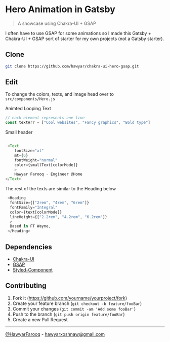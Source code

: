 # Hero Animation in Gatsby
> A showcase using Chakra-UI + GSAP

I often have to use GSAP for some animations so I made this Gatsby + Chakra-UI + GSAP sort of starter for my own projects (not a Gatsby starter).



## Clone

```sh
git clone https://github.com/hawyar/chakra-ui-hero-gsap.git

```


## Edit
To change the colors, texts, and image head over to `src/components/Hero.js`

Animted Looping Text

```js 
// each element represents one line
const textArr = ["Cool websites", "Fancy graphics", "Bold type"]
```


Small header

```js

 <Text
    fontSize="xl"
    mt={6}
    fontWeight="normal"
    color={smallText[colorMode]}
    >
    Hawyar Farooq - Engineer @Home
</Text>
```

The rest of the texts are similar to the Heading below

```js
 <Heading
  fontSize={["2rem", "4rem", "6rem"]}
  fontFamily="Integral"
  color={text[colorMode]}
  lineHeight={["2.2rem", "4.2rem", "6.2rem"]}
  >
  Based in FT Wayne,
 </Heading>
```




## Dependencies
 - [Chakra-UI](https://chakra-ui.com/)
 - [GSAP](https://greensock.com/docs/v3/Installation#npm)
 - [Styled-Component](https://styled-components.com/docs/basics#installation)
  






## Contributing

1. Fork it (<https://github.com/yourname/yourproject/fork>)
2. Create your feature branch (`git checkout -b feature/fooBar`)
3. Commit your changes (`git commit -am 'Add some fooBar'`)
4. Push to the branch (`git push origin feature/fooBar`)
5. Create a new Pull Request

---
[@HawyarFarooq](https://twitter.com/HawyarFarooq)  - hawyarxoshnaw@gmail.com